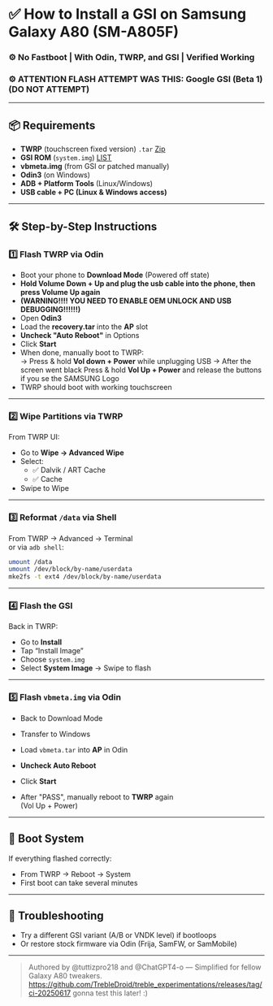 
# ✅ How to Install a GSI on Samsung Galaxy A80 (SM-A805F)
### ⚙️ No Fastboot | With Odin, TWRP, and GSI | Verified Working
### ⚙️ ATTENTION FLASH ATTEMPT WAS THIS: Google GSI (Beta 1) (DO NOT ATTEMPT)

---

## 📦 Requirements

- **TWRP** (touchscreen fixed version) `.tar` [Zip](https://drive.google.com/file/d/1F5k4Kf-Mur5cgJOaHGBoIhAz5V4a6P_f/view)
- **GSI ROM** (`system.img`) [LIST](https://github.com/TrebleDroid/treble_experimentations/wiki/Generic-System-Image-%28GSI%29-list)
- **vbmeta.img** (from GSI or patched manually)
- **Odin3** (on Windows)
- **ADB + Platform Tools** (Linux/Windows)
- **USB cable + PC (Linux & Windows access)**

---

## 🛠️ Step-by-Step Instructions

### 1️⃣ Flash TWRP via Odin

- Boot your phone to **Download Mode** (Powered off state)
- **Hold Volume Down + Up and plug the usb cable into the phone, then press Volume Up again**
- **(WARNING!!!! YOU NEED TO ENABLE OEM UNLOCK AND USB DEBUGGING!!!!!!)**
- Open **Odin3**
- Load the **recovery.tar** into the **AP** slot
- **Uncheck "Auto Reboot"** in Options
- Click **Start**
- When done, manually boot to TWRP:  
  → Press & hold **Vol down + Power** while unplugging USB
  → After the screen went black  Press & hold **Vol Up + Power** and release the buttons if you se the SAMSUNG Logo
- TWRP should boot with working touchscreen

---

### 2️⃣ Wipe Partitions via TWRP

From TWRP UI:

- Go to **Wipe → Advanced Wipe**
- Select:
  - ✅ Dalvik / ART Cache
  - ✅ Cache
- Swipe to Wipe
  
---

### 3️⃣ Reformat `/data` via Shell

From TWRP → Advanced → Terminal  
or via `adb shell`:

```sh
umount /data
umount /dev/block/by-name/userdata
mke2fs -t ext4 /dev/block/by-name/userdata
```

---

### 4️⃣ Flash the GSI

Back in TWRP:

- Go to **Install**
- Tap “Install Image”
- Choose `system.img`
- Select **System Image** → Swipe to flash

---

### 5️⃣ Flash `vbmeta.img` via Odin

- Back to Download Mode

- Transfer to Windows
- Load `vbmeta.tar` into **AP** in Odin
- **Uncheck Auto Reboot**
- Click **Start**
- After "PASS", manually reboot to **TWRP** again  
  (Vol Up + Power)

---

## 🔁 Boot System

If everything flashed correctly:

- From TWRP → Reboot → System
- First boot can take several minutes

---

## 🧨 Troubleshooting

- Try a different GSI variant (A/B or VNDK level) if bootloops
- Or restore stock firmware via Odin (Frija, SamFW, or SamMobile)

---

> Authored by @tuttizpro218 and @ChatGPT4-o — Simplified for fellow Galaxy A80 tweakers.
> https://github.com/TrebleDroid/treble_experimentations/releases/tag/ci-20250617 gonna test this later! :)
